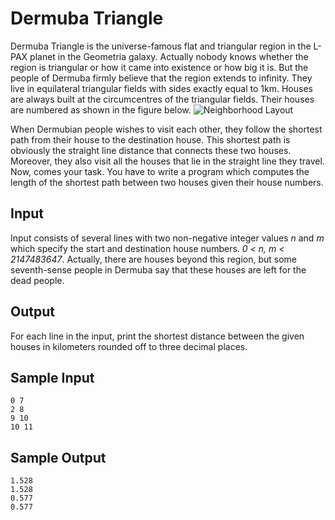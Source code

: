 # Dermuba Triangle
Dermuba Triangle is the universe-famous flat and triangular region in the L-PAX planet in the Geometria galaxy. Actually nobody knows whether the region is triangular or how it came into existence or how big it is. But the people of Dermuba firmly believe that the region extends to infinity. They live in equilateral triangular fields with sides exactly equal to 1km. Houses are always built at the circumcentres of the triangular fields. Their houses are numbered as shown in the figure below.
![Neighborhood Layout](https://raw.github.com/Kusold/ProgrammingChallenges/master/images/Dermuba_Triangle.gif)

When Dermubian people wishes to visit each other, they follow the shortest path from their house to the destination house. This shortest path is obviously the straight line distance that connects these two houses. Moreover, they also visit all the houses that lie in the straight line they travel. Now, comes your task. You have to write a program which computes the length of the shortest path between two houses given their house numbers.

## Input
Input consists of several lines with two non-negative integer values *n* and *m* which specify the start and destination house numbers. *0 < n, m < 2147483647*. Actually, there are houses beyond this region, but some seventh-sense people in Dermuba say that these houses are left for the dead people.

## Output
For each line in the input, print the shortest distance between the given houses in kilometers rounded off to three decimal places.

## Sample Input
    0 7
    2 8
    9 10
    10 11

## Sample Output
    1.528
    1.528
    0.577
    0.577
